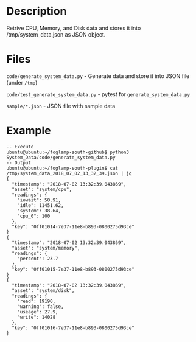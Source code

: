 # Description
Retrive CPU, Memory, and Disk data and stores it into /tmp/system_data.json as JSON object. 

# Files 
`code/generate_system_data.py` - Generate data and store it into JSON file (under `/tmp`)

`code/test_generate_system_data.py` - pytest for `generate_system_data.py`

`sample/*.json` - JSON file with sample data 

# Example 
```
-- Execute 
ubuntu@ubuntu:~/foglamp-south-github$ python3 System_Data/code/generate_system_data.py
-- Output 
ubuntu@ubuntu:~/foglamp-south-plugin$ cat /tmp/system_data_2018_07_02_13_32_39.json | jq 
{
  "timestamp": "2018-07-02 13:32:39.043869",
  "asset": "system/cpu",
  "readings": {
    "iowait": 50.91,
    "idle": 11451.62,
    "system": 38.64,
    "cpu_0": 100
  },
  "key": "0ff01014-7e37-11e8-b893-0800275d93ce"
}
{
  "timestamp": "2018-07-02 13:32:39.043869",
  "asset": "system/memory",
  "readings": {
    "percent": 23.7
  },
  "key": "0ff01015-7e37-11e8-b893-0800275d93ce"
}
{
  "timestamp": "2018-07-02 13:32:39.043869",
  "asset": "system/disk",
  "readings": {
    "read": 19190,
    "warning": false,
    "useage": 27.9,
    "write": 14028
  },
  "key": "0ff01016-7e37-11e8-b893-0800275d93ce"
}
```
